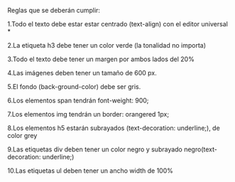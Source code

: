 Reglas que se deberán cumplir:

1.Todo el texto debe estar estar centrado (text-align) con el editor universal *

2.La etiqueta h3 debe tener un color verde (la tonalidad no importa)     

3.Todo el texto debe tener un margen por ambos lados del 20%

4.Las imágenes deben tener un tamaño de 600 px.

5.El fondo (back-ground-color) debe ser gris.

6.Los elementos span tendrán font-weight: 900; 

7.Los elementos img tendrán un border: orangered 1px;

8.Los elementos h5 estarán subrayados (text-decoration: underline;), de color grey

9.Las etiquetas div deben tener un color negro y subrayado negro(text-decoration: underline;)

10.Las etiquetas ul deben tener un ancho width de 100%